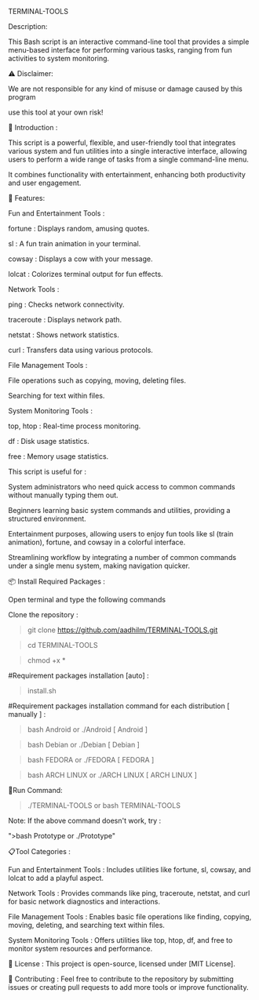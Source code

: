 TERMINAL-TOOLS

Description:

This Bash script is an interactive command-line tool that provides a simple menu-based interface for performing various tasks, ranging from fun activities to system monitoring.

⚠️ Disclaimer:

We are not responsible for any kind of misuse or damage caused by this program

use this tool at your own risk!

🎯 Introduction :

This script is a powerful, flexible, and user-friendly tool that integrates various system and fun utilities into a single interactive interface, allowing users to perform a wide range of tasks from a single command-line menu.

It combines functionality with entertainment, enhancing both productivity and user engagement.

🔧 Features:

Fun and Entertainment Tools :

fortune : Displays random, amusing quotes.

sl : A fun train animation in your terminal.

cowsay : Displays a cow with your message.

lolcat : Colorizes terminal output for fun effects.

Network Tools :

ping : Checks network connectivity.

traceroute : Displays network path.

netstat : Shows network statistics.

curl : Transfers data using various protocols.

File Management Tools :

File operations such as copying, moving, deleting files.

Searching for text within files.

System Monitoring Tools :

top, htop : Real-time process monitoring.

df : Disk usage statistics.

free : Memory usage statistics.


This script is useful for :

System administrators who need quick access to common commands without manually typing them out.

Beginners learning basic system commands and utilities, providing a structured environment.

Entertainment purposes, allowing users to enjoy fun tools like sl (train animation), fortune, and cowsay in a colorful interface.

Streamlining workflow by integrating a number of common commands under a single menu system, making navigation quicker.

📦 Install Required Packages :

Open terminal and type the following commands

Clone the repository :

>git clone https://github.com/aadhilm/TERMINAL-TOOLS.git

>cd TERMINAL-TOOLS

>chmod +x *

#Requirement packages installation [auto] :

>install.sh

#Requirement packages installation command for each distribution [ manually ] :

>bash Android or ./Android [ Android ]

>bash Debian or ./Debian [ Debian ]

>bash FEDORA or ./FEDORA [ FEDORA ]

>bash ARCH LINUX or ./ARCH LINUX [ ARCH LINUX ]

🏃Run Command:

>./TERMINAL-TOOLS or bash TERMINAL-TOOLS

Note: If the above command doesn't work, try :

">bash Prototype or ./Prototype"

📋Tool Categories :

Fun and Entertainment Tools : Includes utilities like fortune, sl, cowsay, and lolcat to add a playful aspect.

Network Tools : Provides commands like ping, traceroute, netstat, and curl for basic network diagnostics and interactions.

File Management Tools : Enables basic file operations like finding, copying, moving, deleting, and searching text within files.

System Monitoring Tools : Offers utilities like top, htop, df, and free to monitor system resources and performance.

📝 License :
This project is open-source, licensed under [MIT License].

🤝 Contributing :
Feel free to contribute to the repository by submitting issues or creating pull requests to add more tools or improve functionality.
